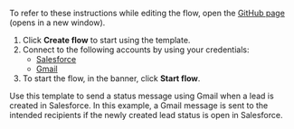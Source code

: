 To refer to these instructions while editing the flow, open the [GitHub page](https://github.com/ot4i/app-connect-templates/tree/main/resources/markdown/Send%20a%20status%20message%20via%20Gmail%20when%20a%20lead%20is%20created%20in%20Salesforce_instructions.md) (opens in a new window).

1. Click **Create flow** to start using the template.
2. Connect to the following accounts by using your credentials:
   - [Salesforce](https://www.ibm.com/docs/en/app-connect/containers_cd?topic=apps-salesforce)
   - [Gmail](https://www.ibm.com/docs/en/app-connect/containers_cd?topic=apps-gmail) 
3. To start the flow, in the banner, click **Start flow**.


Use this template to send a status message using Gmail when a lead is created in Salesforce. In this example, a Gmail message is sent to the intended recipients if the newly created lead status is open in Salesforce.


